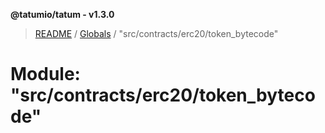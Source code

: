 **@tatumio/tatum - v1.3.0**

> [README](../README.md) / [Globals](../globals.md) / "src/contracts/erc20/token_bytecode"

# Module: "src/contracts/erc20/token_bytecode"
